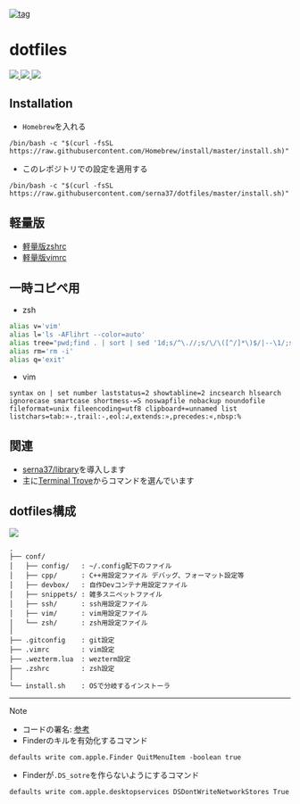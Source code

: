 [![tag](https://img.shields.io/badge/tag-v9.2.0-green)](https://github.com/serna37/dotfiles/releases/tag/v9.2.0)

# dotfiles
<a href="https://github.com/serna37/dotfiles/blob/master/install.sh">
    <img src="http://img.shields.io/badge/homebrew-4.2.21-FBB040.svg?logo=homebrew&logoColor=FBB040&labelColor=fafffe&style=for-the-badge">
</a>
<a href="https://github.com/serna37/dotfiles/blob/master/.zshrc">
    <img src="http://img.shields.io/badge/zsh-5.9_x86_64-0000cd.svg?logo=zsh&logoColor=0000cd&labelColor=a3a3a3&style=popout-square">
</a>
<a href="https://github.com/serna37/dotfiles/blob/master/.vimrc">
    <img src="http://img.shields.io/badge/vim-9.0-019733.svg?logo=vim&logoColor=019733&labelColor=dedede&style=popout-square">
</a>

## Installation
- `Homebrew`を入れる
```shell
/bin/bash -c "$(curl -fsSL https://raw.githubusercontent.com/Homebrew/install/master/install.sh)"
```

- このレポジトリでの設定を適用する
```shell
/bin/bash -c "$(curl -fsSL https://raw.githubusercontent.com/serna37/dotfiles/master/install.sh)"
```

## 軽量版
- [軽量版zshrc](https://github.com/serna37/dotfiles/blob/master/conf/light/.zshrc.light)
- [軽量版vimrc](https://github.com/serna37/dotfiles/blob/master/conf/light/.vimrc.light)

## 一時コピペ用
- zsh
```zsh
alias v='vim'
alias l='ls -AFlihrt --color=auto'
alias tree="pwd;find . | sort | sed '1d;s/^\.//;s/\/\([^/]*\)$/|--\1/;s/\/[^/|]*/|  /g'"
alias rm='rm -i'
alias q='exit'
```
- vim
```vim
syntax on | set number laststatus=2 showtabline=2 incsearch hlsearch ignorecase smartcase shortmess-=S noswapfile nobackup noundofile fileformat=unix fileencoding=utf8 clipboard+=unnamed list listchars=tab:»-,trail:-,eol:↲,extends:»,precedes:«,nbsp:%
```

## 関連
- [serna37/library](https://github.com/serna37/library)を導入します
- 主に[Terminal Trove](https://terminaltrove.com/)からコマンドを選んでいます

## dotfiles構成
<!-- file tree -->
<a href="https://tree.nathanfriend.io/">
  <img src="https://img.shields.io/badge/file-tree-lightgray.svg?logo=files&style=flat">
</a>

```
.
├── conf/
│   ├── config/   : ~/.config配下のファイル
│   ├── cpp/      : C++用設定ファイル デバッグ、フォーマット設定等
│   ├── devbox/   : 自作Devコンテナ用設定ファイル
│   ├── snippets/ : 雑多スニペットファイル
│   ├── ssh/      : ssh用設定ファイル
│   ├── vim/      : vim用設定ファイル
│   └── zsh/      : zsh用設定ファイル
│
├── .gitconfig    : git設定
├── .vimrc        : vim設定
├── .wezterm.lua  : wezterm設定
├── .zshrc        : zsh設定
│
└── install.sh    : OSで分岐するインストーラ
```

---

> [!Note]
> - コードの署名: [参考](https://blog.symdon.info/posts/1610113408/)
> - Finderのキルを有効化するコマンド
> ```
> defaults write com.apple.Finder QuitMenuItem -boolean true
> ```
> - Finderが`.DS_sotre`を作らないようにするコマンド
> ```
> defaults write com.apple.desktopservices DSDontWriteNetworkStores True
> ```

